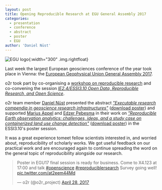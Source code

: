 ```yaml
---
layout: post
title: Opening Reproducible Research at EGU General Assembly 2017
categories:
  - presentation
  - conference
  - abstract
  - poster
  - EGU
author: 'Daniel Nüst'
---
```


![EGU logo](http://blogs.egu.eu/geolog/files/2017/04/EGU-17-700x400.jpg "European Geophysical Union General Assembly 2017"){:width="300" .img.rightfloat} 

Last week the largest European geosciences conference of the year took place in Vienna: the [European Geophysical Union General Assembly 2017][egu2017].

o2r took part by co-organising a [workshop on reproducible research](http://o2r.info/2017/05/03/egu-short-course-recap/) and co-convening the session [_IE2.4/ESSI3.10 Open Data, Reproducible Research, and Open Science_][postersession].

o2r team member [Daniel Nüst](https://orcid.org/0000-0002-0024-5046) presented the abstract [_"Executable research compendia in geoscience research infrastructures"_][abstractpdfdaniel] ([download poster][posterdaniel]) and supported [Marius Appel](https://orcid.org/0000-0001-5281-3896) and [Edzer Pebesma](http://orcid.org/0000-0001-8049-7069) in their work on [_"Reproducible Earth observation analytics: challenges, ideas, and a study case on containerized land use change detection"_][abstractpdfmarius] ([download poster][postermarius]) in the ESSI3.10's poster session.

It was a great experience to<!--more-->meet fellow scientists interested in, and worried about, reproducibility of scholarly works.
We got useful feedback on our practical work and are encouraged again to continue spreading the word on the general topic of reproducibility alongside our research.

<blockquote class="twitter-tweet" data-lang="en"><p lang="en" dir="ltr">Poster in EGU17 final session is ready for business. Come to X4.123 at 17:00 and talk <a href="https://twitter.com/hashtag/openscience?src=hash">#openscience</a> <a href="https://twitter.com/hashtag/reproduciblersearch?src=hash">#reproduciblersearch</a> Survey going well! <a href="https://t.co/at2eem44Md">pic.twitter.com/at2eem44Md</a></p>&mdash; o2r (@o2r_project) <a href="https://twitter.com/o2r_project/status/857962352196681728">April 28, 2017</a></blockquote>
<script async src="//platform.twitter.com/widgets.js" charset="utf-8"></script>

[egu2017]: http://www.egu2017.eu/ "EGU General Assembly 2017 Website"
[abstractpdfdaniel]: http://meetingorganizer.copernicus.org/EGU2017/EGU2017-7215.pdf "abstract PDF download"
[posterdaniel]: http://presentations.copernicus.org/EGU2017-7215_presentation.pdf "poster PDF download"
[abstractpdfmarius]: http://meetingorganizer.copernicus.org/EGU2017/EGU2017-8525.pdf "abstract PDF download"
[postersession]: http://meetingorganizer.copernicus.org/EGU2017/session/23924 "poster session description"
[postermarius]: http://presentations.copernicus.org/EGU2017-8525_presentation.pdf "poster PDF download"